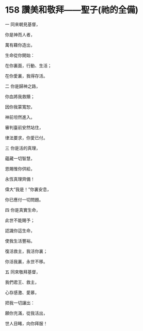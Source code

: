 # 158 讚美和敬拜——聖子(祂的全備)

一 同來朝見基督，

你是神而人者，

萬有藉你造出，

生命從你開始：

在你裏面，行動、生活；

在你愛裏，我得存活。

二 你是歸神之路，

你血將我救贖；

因你我蒙寬恕，

神前坦然進入。

審判臺前安然站住，

律法要求，你愛已付。

三 你是活的真理，

蘊藏一切智慧，

恩賜惟你供給，

永恆真理齊備！

偉大“我是！”你裏安息，

你已應付一切問題。

四 你是真實生命，

此世不能賜予；

認識你這生命，

使我生活豐裕。

復活救主，我活你裏；

你活我裏，永世不移。

五 同來敬拜基督，

我們君王、救主，

心存感激、愛慕，

把我一切讓出：

願你充滿，從我活出，

世人目睹，向你拜服！

